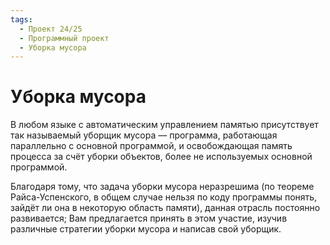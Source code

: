 ```yaml
---
tags:
  - Проект 24/25
  - Программный проект
  - Уборка мусора
---
```


# Уборка мусора

В любом языке с автоматическим управлением памятью присутствует так называемый
уборщик мусора &mdash; программа, работающая параллельно с основной программой,
и освобождающая память процесса за счёт уборки объектов, более не используемых
основной программой.

Благодаря тому, что задача уборки мусора неразрешима (по теореме
Райса-Успенского, в общем случае нельзя по коду программы понять, зайдёт ли она
в некоторую область памяти), данная отрасль постоянно развивается; Вам
предлагается принять в этом участие, изучив различные стратегии уборки мусора и
написав свой уборщик.
